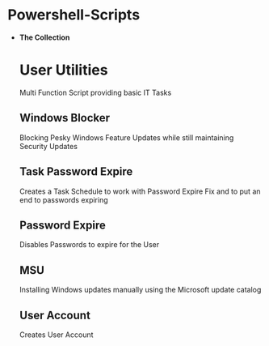 # Powershell-Scripts
- **The Collection**
    # User Utilities
     Multi Function Script providing basic IT Tasks
    ## Windows Blocker
     Blocking Pesky Windows Feature Updates while still maintaining Security Updates
    ## Task Password Expire
     Creates a Task Schedule to work with Password Expire Fix and to put an end to passwords expiring
    ## Password Expire
     Disables Passwords to expire for the User
    ## MSU
     Installing Windows updates manually using the Microsoft update catalog
    ## User Account
     Creates User Account
